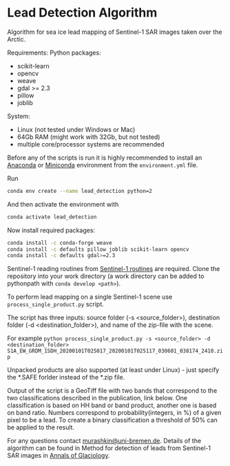 # Lead Detection Algorithm

Algorithm for sea ice lead mapping of Sentinel-1 SAR images taken over the Arctic.

Requirements:
Python packages:
* scikit-learn
* opencv
* weave
* gdal >= 2.3
* pillow
* joblib

System:
* Linux (not tested under Windows or Mac)
* 64Gb RAM (might work with 32Gb, but not tested)
* multiple core/processor systems are recommended

Before any of the scripts is run it is highly recommended to install an [Anaconda](https://www.anaconda.com/distribution/) or [Miniconda](https://docs.conda.io/en/latest/miniconda.html) environment from the ```environment.yml``` file.

Run
```bash
conda env create --name lead_detection python=2
```
And then activate the environment with
```bash
conda activate lead_detection
```
Now install required packages:
```bash
conda install -c conda-forge weave
conda install -c defaults pillow joblib scikit-learn opencv
conda install -c defaults gdal>=2.3
```


Sentinel-1 reading routines from [Sentinel-1 routines](https://github.com/d-murashkin/sentinel1_routines) are required.
Clone the repository into your work directory (a work directory can be added to pythonpath with ```conda develop <path>```).

To perform lead mapping on a single Sentinel-1 scene use ```process_single_product.py``` script.

The script has three inputs: source folder (-s <source_folder>), destination folder (-d <destination_folder>), and name of the zip-file with the scene.

For example
```python process_single_product.py -s <source_folder> -d <destination_folder> S1A_EW_GRDM_1SDH_20200101T025017_20200101T025117_030601_038174_2410.zip```

Unpacked products are also supported (at least under Linux) - just specify the *.SAFE forlder instead of the *.zip file.

Output of the script is a GeoTiff file with two bands that correspond to the two classifications described in the publication, link below.
One classification is based on HH band or band product, another one is based on band ratio.
Numbers correspond to probability(integers, in %) of a given pixel to be a lead.
To create a binary classification a threshold of 50% can be applied to the result.

For any questions contact murashkin@uni-bremen.de.
Details of the algorithm can be found in Method for detection of leads from Sentinel-1 SAR images in [Annals of Glaciology](https://www.cambridge.org/core/journals/annals-of-glaciology/article/method-for-detection-of-leads-from-sentinel1-sar-images/3FC47FE6D90A3B9021CD753DC37184B9).
